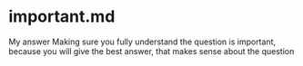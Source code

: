 # important.md
My answer
Making sure you fully understand the question is important, because you will give the best answer, that makes sense about the question
